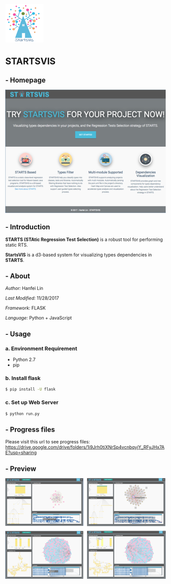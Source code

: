 
<img width="120" height="120px" src = "https://raw.githubusercontent.com/ForestCold/Images/master/icon2.png" >

# STARTSVIS

## - Homepage

![](https://raw.githubusercontent.com/ForestCold/Images/master/readme1.png)

## - Introduction

**STARTS (STAtic Regression Test Selection)**  is a robust tool for performing static RTS. 

**StartsVIS** is a d3-based system for visualizing types dependencies in **STARTS**. 
                                                                                                             

## - About
 *Author:* Hanfei Lin
 
 *Last Modified:* 11/28/2017
 
 *Framework:* FLASK
 
 *Language:* Python + JavaScript

## - Usage

  ### a. Environment Requirement 
  - Python 2.7
  - pip
  
  ### b. Install **flask**
  
  ```bash
  $ pip install -U flask
  ```
  ### c. Set up Web Server

  ```bash
  $ python run.py
  ```
  
## - Progress files

Please visit this url to see progress files:
https://drive.google.com/drive/folders/1i9Jrh0tiXNrSp4vcnbqyjY_RFyJHx7AE?usp=sharing

## - Preview

![](https://raw.githubusercontent.com/ForestCold/Images/master/readme2.png)
